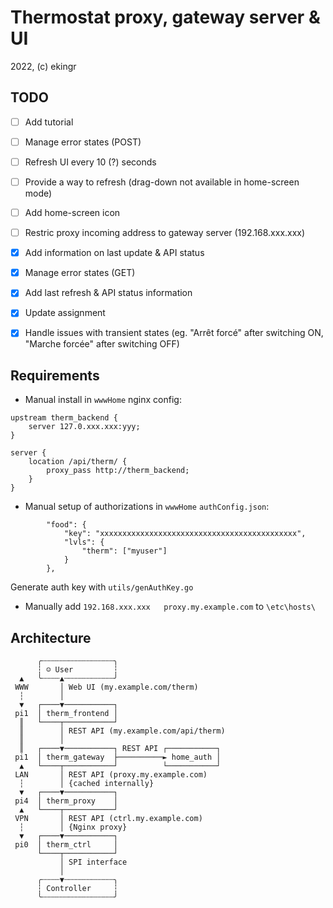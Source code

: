 Thermostat proxy, gateway server & UI
=====================================
2022, (c) ekingr


TODO
----

- [ ] Add tutorial
- [ ] Manage error states (POST)
- [ ] Refresh UI every 10 (?) seconds
- [ ] Provide a way to refresh (drag-down not available in home-screen mode)
- [ ] Add home-screen icon
- [ ] Restric proxy incoming address to gateway server (192.168.xxx.xxx)

- [x] Add information on last update & API status
- [x] Manage error states (GET)
- [x] Add last refresh & API status information
- [x] Update assignment
- [x] Handle issues with transient states (eg. "Arrêt forcé" after switching ON, "Marche forcée" after switching OFF)


Requirements
------------

- Manual install in `wwwHome` nginx config:
```
upstream therm_backend {
	server 127.0.xxx.xxx:yyy;
}

server {
	location /api/therm/ {
		proxy_pass http://therm_backend;
	}
}
```
- Manual setup of authorizations in `wwwHome` `authConfig.json`:
```
        "food": {
            "key": "xxxxxxxxxxxxxxxxxxxxxxxxxxxxxxxxxxxxxxxxxxxx",
            "lvls": {
                "therm": ["myuser"]
            }
        },
```
Generate auth key with `utils/genAuthKey.go`
- Manually add `192.168.xxx.xxx   proxy.my.example.com` to `\etc\hosts\`


Architecture
------------

```
      ╭┄┄┄┄┄┄┄┄┄┄┄┄┄┄┄┄╮
      ┆ ☺ User         ┆
  ▲   ╰┄┄┄┄▲┄┄┄┄┄┄┄┄┄┄┄╯
 WWW       │ Web UI (my.example.com/therm)
  ┆        │
  ▼   ┌────▼───────────┐
 pi1  │ therm_frontend │
  ║   └────┬───────────┘
  ║        │ REST API (my.example.com/api/therm)
  ║        │
  ║   ┌────▼───────────┐ REST API ┌───────────┐
 pi1  │ therm_gateway  ├──────────► home_auth │
  ▲   └────┬───────────┘          └───────────┘
 LAN       │ REST API (proxy.my.example.com)
  ┆        │ {cached internally}
  ▼   ┌────▼───────────┐
 pi4  │ therm_proxy    │
  ▲   └────┬───────────┘
 VPN       │ REST API (ctrl.my.example.com)
  ┆        │ {Nginx proxy}
  ▼   ┌────▼───────────┐
 pi0  │ therm_ctrl     │
      └────┬───────────┘
           │ SPI interface
           │
      ╭┄┄┄┄▼┄┄┄┄┄┄┄┄┄┄┄╮
      ┆ Controller     ┆
      ╰┄┄┄┄┄┄┄┄┄┄┄┄┄┄┄┄╯
```
